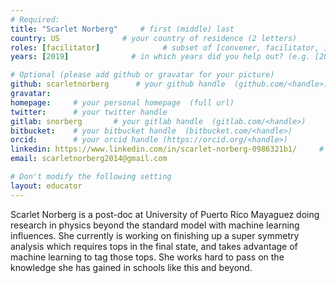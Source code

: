 ```yaml
---
# Required:
title: "Scarlet Norberg"     # first (middle) last
country: US              # your country of residence (2 letters)
roles: [facilitator]              # subset of [convener, facilitator, instructor, mentor]
years: [2019]              # in which years did you help out? (e.g. [2020, 2019])

# Optional (please add github or gravatar for your picture)
github: scarletnorberg      # your github handle  (github.com/<handle>)
gravatar:
homepage:     # your personal homepage  (full url)
twitter:      # your twitter handle 
gitlab: snorberg       # your gitlab handle  (gitlab.com/<handle>)
bitbucket:    # your bitbucket handle  (bitbucket.com/<handle>)
orcid:        # your orcid handle (https://orcid.org/<handle>)
linkedin: https://www.linkedin.com/in/scarlet-norberg-0986321b1/     # full url (https://linkedin.com/in/your-name-some-hex-code)
email: scarletnorberg2014@gmail.com

# Don't modify the following setting
layout: educator
---
```


Scarlet Norberg is a post-doc at University of Puerto Rico Mayaguez doing research in physics beyond the standard model with machine learning influences. She currently is working on finishing up a super symmetry analysis which requires tops in the final state, and takes advantage of machine learning to tag those tops. She works hard to pass on the knowledge she has gained in schools like this and beyond.

